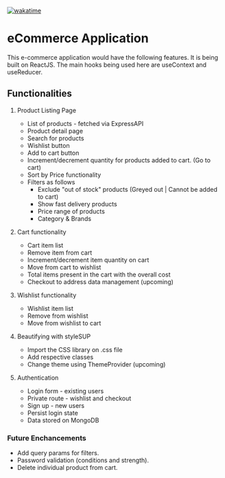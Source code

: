 [![wakatime](https://wakatime.com/badge/github/supminn/neoG_eCommerce.svg)](https://wakatime.com/badge/github/supminn/neoG_eCommerce)

# eCommerce Application 

This e-commerce application would have the following features. It is being built on ReactJS. The main hooks being used here are useContext and useReducer.

## Functionalities 

1. Product Listing Page
    * List of products - fetched via ExpressAPI
    * Product detail page
    * Search for products
    * Wishlist button
    * Add to cart button
    * Increment/decrement quantity for products added to cart. (Go to cart)
    * Sort by Price functionality
    * Filters as follows
        * Exclude "out of stock" products (Greyed out | Cannot be added to cart)
        * Show fast delivery products
        * Price range of products
        * Category & Brands 

2. Cart functionality
    * Cart item list
    * Remove item from cart
    * Increment/decrement item quantity on cart
    * Move from cart to wishlist
    * Total items present in the cart with the overall cost
    * Checkout to address data management (upcoming)

3. Wishlist functionality
    * Wishlist item list
    * Remove from wishlist
    * Move from wishlist to cart

4. Beautifying with styleSUP
    * Import the CSS library on .css file
    * Add respective classes
    * Change theme using ThemeProvider (upcoming)

5. Authentication
    * Login form - existing users
    * Private route - wishlist and checkout
    * Sign up - new users
    * Persist login state
    * Data stored on MongoDB
### Future Enchancements
* Add query params for filters.
* Password validation (conditions and strength).
* Delete individual product from cart.
